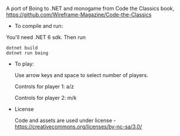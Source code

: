 ﻿A port of Boing to .NET and monogame from Code the Classics book, https://github.com/Wireframe-Magazine/Code-the-Classics

* To compile and run:

You'll need .NET 6 sdk.
Then run
```
dotnet build
dotnet run boing
```

* To play:

  Use arrow keys and space to select number of players.

  Controls for player 1: a/z

  Controls for player 2: m/k

* License

  Code and assets are used under license - https://creativecommons.org/licenses/by-nc-sa/3.0/